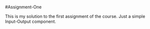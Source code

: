 #Assignment-One

This is my solution to the first assignment of the course. Just a simple Input-Output component.
